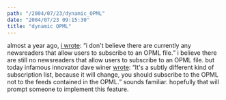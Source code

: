 ```yaml
---
path: "/2004/07/23/dynamic_OPML" 
date: "2004/07/23 09:15:30" 
title: "dynamic OPML" 
---
```

<p>almost a year ago, <a href="http://weblog.randomchaos.com/index.php?date=2003-07-26&amp;title=ten+random+feeds">i wrote</a>: <q>i don't believe there are currently any newsreaders that allow users to subscribe to an OPML file.</q> i believe there are still no newsreaders that allow users to subscribe to an OPML file. but today infamous innovator dave winer <a href="http://archive.scripting.com/2004/07/22#When:12:17:34PM">wrote</a>: <q>It's a subtly different kind of subscription list, because it will change, you should subscribe to the OPML not to the feeds contained in the OPML.</q> sounds familiar. hopefully that will prompt someone to implement this feature.</p>